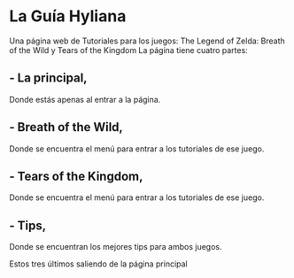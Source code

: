 # La Guía Hyliana
Una página web de Tutoriales para los juegos: The Legend of Zelda: Breath of the Wild y Tears of the Kingdom
La página tiene cuatro partes:
## - La principal,
 Donde estás apenas al entrar a la página.
  ## - Breath of the Wild,
 Donde se encuentra el menú para entrar a los tutoriales de ese juego.
  ## - Tears of the Kingdom,
 Donde se encuentra el menú para entrar a los tutoriales de ese juego.
  ## - Tips,
 Donde se encuentran los mejores tips para ambos juegos.

  Estos tres últimos saliendo de la página principal
